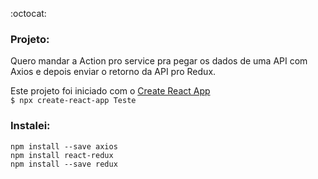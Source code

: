 :octocat:


### Projeto:
 Quero mandar a Action pro service pra pegar os dados de uma API com Axios e depois enviar o retorno da API pro Redux.


Este projeto foi iniciado com o [Create React App](https://github.com/facebook/create-react-app)<br>
 `$ npx create-react-app Teste`


### Instalei:
```
npm install --save axios
npm install react-redux
npm install --save redux
```
